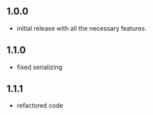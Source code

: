 ## 1.0.0

* initial release with all the necessary features.

## 1.1.0

* fixed serializing

## 1.1.1

* refactored code
